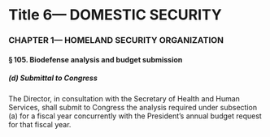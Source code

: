 
# Title 6— DOMESTIC SECURITY
### CHAPTER 1— HOMELAND SECURITY ORGANIZATION
#### § 105. Biodefense analysis and budget submission
##### (d) Submittal to Congress

The Director, in consultation with the Secretary of Health and Human Services, shall submit to Congress the analysis required under subsection (a) for a fiscal year concurrently with the President’s annual budget request for that fiscal year.
